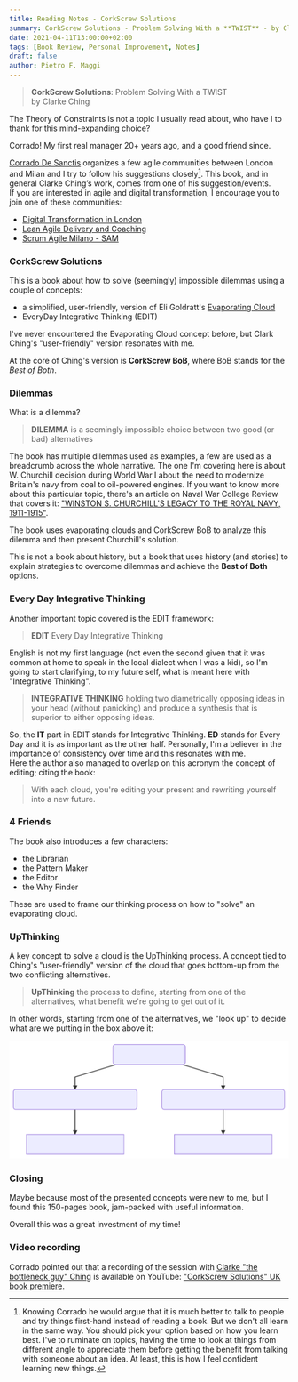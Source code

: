 ```yaml
---
title: Reading Notes - CorkScrew Solutions
summary: CorkScrew Solutions - Problem Solving With a **TWIST** - by Clarke Ching.</BR>An opinionated note-taking session with an interesting book.
date: 2021-04-11T13:00:00+02:00
tags: [Book Review, Personal Improvement, Notes]
draft: false
author: Pietro F. Maggi
---
```


> **CorkScrew Solutions**: Problem Solving With a TWIST  
by Clarke Ching

The Theory of Constraints is not a topic I usually read about, who have I to thank for this mind-expanding choice?

Corrado!
My first real manager 20+ years ago, and a good friend since.  

[Corrado De Sanctis](https://www.linkedin.com/in/cdesanctis/) organizes a few agile communities between London and Milan and I try to follow his suggestions closely[^1]. This book, and in general Clarke Ching’s work, comes from one of his suggestion/events.  
If you are interested in agile and digital  transformation, I encourage you to join one of these communities:

- [Digital Transformation in London](https://www.meetup.com/digital-transformation-in-london/)
- [Lean Agile Delivery and Coaching](https://www.meetup.com/Lean-Agile-Coaching-Meetup/)
- [Scrum Agile Milano - SAM](https://www.meetup.com/Scrum-Agilist-Milano-SAM/)

### CorkScrew Solutions

This is a book about how to solve (seemingly) impossible dilemmas using a couple of concepts:

- a simplified, user-friendly, version of Eli Goldratt's [Evaporating Cloud](https://en.wikipedia.org/wiki/Evaporating_Cloud)
- EveryDay Integrative Thinking (EDIT)

I've never encountered the Evaporating Cloud concept before, but Clark Ching's "user-friendly" version resonates with me.

At the core of Ching's version is **CorkScrew BoB**, where BoB stands for the *Best of Both*.

### Dilemmas

What is a dilemma?

> **DILEMMA** is a seemingly impossible choice between two good (or bad) alternatives

The book has multiple dilemmas used as examples, a few are used as a breadcrumb across the whole narrative. The one I'm covering here is about W. Churchill decision during World War I about the need to modernize Britain's navy from coal to oil-powered engines. If you want to know more about this particular topic, there's an article on Naval War College Review that covers it: ["WINSTON S. CHURCHILL'S LEGACY TO THE ROYAL NAVY, 1911-1915"](https://www.jstor.org/stable/44641546).

The book uses evaporating clouds and CorkScrew BoB to analyze this dilemma and then present Churchill's solution.

This is not a book about history, but a book that uses history (and stories) to explain strategies to overcome dilemmas and achieve the **Best of Both** options.

### Every Day Integrative Thinking

Another important topic covered is the EDIT framework:

> **EDIT** Every Day Integrative Thinking

English is not my first language (not even the second given that it was common at home to speak in the local dialect when I was a kid), so I'm going to start clarifying, to my future self, what is meant here with "Integrative Thinking".

> **INTEGRATIVE THINKING** holding two diametrically opposing ideas in your head (without panicking) and produce a synthesis that is superior to either opposing ideas.

So, the **IT** part in EDIT stands for Integrative Thinking. **ED** stands for Every Day and it is as important as the other half. Personally, I'm a believer in the importance of consistency over time and this resonates with me.  
Here the author also managed to overlap on this acronym the concept of editing; citing the book:

> With each cloud, you're editing your present and rewriting yourself into a new future.

### 4 Friends

The book also introduces a few characters:

- the Librarian
- the Pattern Maker
- the Editor
- the Why Finder

These are used to frame our thinking process on how to "solve" an evaporating cloud.

### UpThinking

A key concept to solve a cloud is the UpThinking process. A concept tied to Ching's "user-friendly" version of the cloud that goes bottom-up from the two conflicting alternatives.

> **UpThinking** the process to define, starting from one of the alternatives, what benefit we're going to get out of it.

In other words, starting from one of the alternatives, we "look up" to decide what are we putting in the box above it:

![Vertical Evaporating Cloud](/images/20210411_evaporating_cloud.svg "Vertical Evaporating Cloud")

### Closing

Maybe because most of the presented concepts were new to me, but I found this 150-pages book, jam-packed with useful information.

Overall this was a great investment of my time!

### Video recording

Corrado pointed out that a recording of the session with [Clarke "the bottleneck guy" Ching](https://www.linkedin.com/in/clarkeching/) is available on YouTube: ["CorkScrew Solutions" UK book premiere](https://www.youtube.com/watch?v=gpKvghf5uHQ).

[^1]: Knowing Corrado he would argue that it is much better to talk to people and try things first-hand instead of reading a book. But we don't all learn in the same way. You should pick your option based on how you learn best. I've to ruminate on topics, having the time to look at things from different angle to appreciate them before getting the benefit from talking with someone about an idea. At least, this is how I feel confident learning new things.

